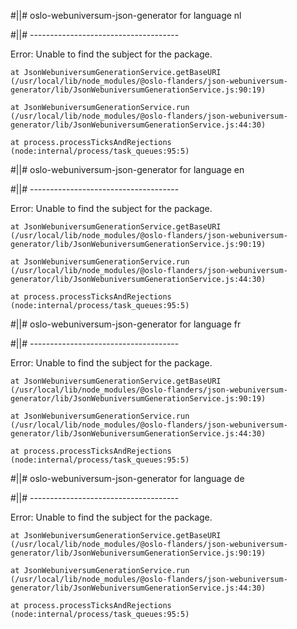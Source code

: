 #||# oslo-webuniversum-json-generator for language nl  

#||# -------------------------------------  

Error: Unable to find the subject for the package.

    at JsonWebuniversumGenerationService.getBaseURI (/usr/local/lib/node_modules/@oslo-flanders/json-webuniversum-generator/lib/JsonWebuniversumGenerationService.js:90:19)

    at JsonWebuniversumGenerationService.run (/usr/local/lib/node_modules/@oslo-flanders/json-webuniversum-generator/lib/JsonWebuniversumGenerationService.js:44:30)

    at process.processTicksAndRejections (node:internal/process/task_queues:95:5)

#||# oslo-webuniversum-json-generator for language en  

#||# -------------------------------------  

Error: Unable to find the subject for the package.

    at JsonWebuniversumGenerationService.getBaseURI (/usr/local/lib/node_modules/@oslo-flanders/json-webuniversum-generator/lib/JsonWebuniversumGenerationService.js:90:19)

    at JsonWebuniversumGenerationService.run (/usr/local/lib/node_modules/@oslo-flanders/json-webuniversum-generator/lib/JsonWebuniversumGenerationService.js:44:30)

    at process.processTicksAndRejections (node:internal/process/task_queues:95:5)

#||# oslo-webuniversum-json-generator for language fr  

#||# -------------------------------------  

Error: Unable to find the subject for the package.

    at JsonWebuniversumGenerationService.getBaseURI (/usr/local/lib/node_modules/@oslo-flanders/json-webuniversum-generator/lib/JsonWebuniversumGenerationService.js:90:19)

    at JsonWebuniversumGenerationService.run (/usr/local/lib/node_modules/@oslo-flanders/json-webuniversum-generator/lib/JsonWebuniversumGenerationService.js:44:30)

    at process.processTicksAndRejections (node:internal/process/task_queues:95:5)

#||# oslo-webuniversum-json-generator for language de  

#||# -------------------------------------  

Error: Unable to find the subject for the package.

    at JsonWebuniversumGenerationService.getBaseURI (/usr/local/lib/node_modules/@oslo-flanders/json-webuniversum-generator/lib/JsonWebuniversumGenerationService.js:90:19)

    at JsonWebuniversumGenerationService.run (/usr/local/lib/node_modules/@oslo-flanders/json-webuniversum-generator/lib/JsonWebuniversumGenerationService.js:44:30)

    at process.processTicksAndRejections (node:internal/process/task_queues:95:5)

